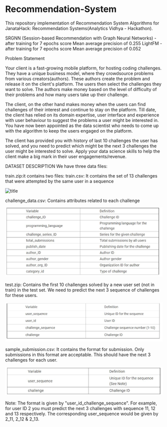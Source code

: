# Recommendation-System
This repository implementation of Recommendation System Algorithms for JanataHack: Recommendation Systems(Analytics Vidhya - Hackathon).


SRGNN (Session-based Recommendation with Graph Neural Networks) -  after training for 7 epochs score Mean average precision of 0.255
LightFM - after training for 7 epochs score Mean average precision of 0.052

Problem Statement

Your client is a fast-growing mobile platform, for hosting coding challenges. They have a unique business model, where they crowdsource problems from various creators(authors). These authors create the problem and release it on the client's platform. The users then select the challenges they want to solve. The authors make money based on the level of difficulty of their problems and how many users take up their challenge.

 

The client, on the other hand makes money when the users can find challenges of their interest and continue to stay on the platform. Till date, the client has relied on its domain expertise, user interface and experience with user behaviour to suggest the problems a user might be interested in. You have now been appointed as the data scientist who needs to come up with the algorithm to keep the users engaged on the platform.



The client has provided you with history of last 10 challenges the user has solved, and you need to predict which might be the next 3 challenges the user might be interested to solve. Apply your data science skills to help the client make a big mark in their user engagements/revenue.



DATASET DESCRIPTION
We have three data files:


train.zip:it contains two files:
train.csv: It contains the set of 13 challenges that were attempted by the same user in a sequence

![title](p1.jpeg)

challenge_data.csv: Contains attributes related to each challenge

![title](p2.jpg)

test.zip: 
Contains the first 10 challenges solved by a new user set (not in train) in the test set. We need to predict the next 3 sequence of challenges for these users.

![title](p3.jpg)

sample_submission.csv: 
It contains the format for submission. Only submissions in this format are acceptable. This should have the next 3 challenges for each user.

![title](p4.jpg)
     
Note: The format is given by "user_id_challenge_sequence". For example, for user ID 2 you must predict the next 3 challenges with sequence 11, 12 and 13 respectively. The corresponding user_sequence would be given by 2_11, 2_12 & 2_13.
